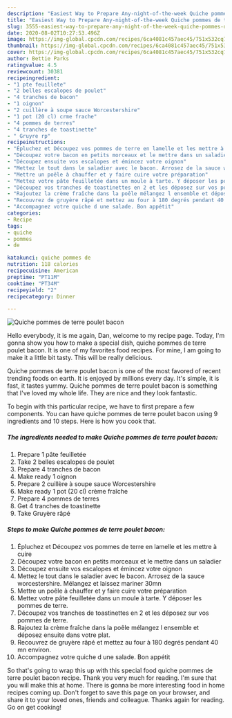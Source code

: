 ```yaml
---
description: "Easiest Way to Prepare Any-night-of-the-week Quiche pommes de terre poulet bacon"
title: "Easiest Way to Prepare Any-night-of-the-week Quiche pommes de terre poulet bacon"
slug: 3555-easiest-way-to-prepare-any-night-of-the-week-quiche-pommes-de-terre-poulet-bacon
date: 2020-08-02T10:27:53.496Z
image: https://img-global.cpcdn.com/recipes/6ca4081c457aec45/751x532cq70/quiche-pommes-de-terre-poulet-bacon-photo-principale-de-la-recette.jpg
thumbnail: https://img-global.cpcdn.com/recipes/6ca4081c457aec45/751x532cq70/quiche-pommes-de-terre-poulet-bacon-photo-principale-de-la-recette.jpg
cover: https://img-global.cpcdn.com/recipes/6ca4081c457aec45/751x532cq70/quiche-pommes-de-terre-poulet-bacon-photo-principale-de-la-recette.jpg
author: Bettie Parks
ratingvalue: 4.5
reviewcount: 30381
recipeingredient:
- "1 pte feuillete"
- "2 belles escalopes de poulet"
- "4 tranches de bacon"
- "1 oignon"
- "2 cuillère à soupe sauce Worcestershire"
- "1 pot (20 cl) crme frache"
- "4 pommes de terres"
- "4 tranches de toastinette"
- " Gruyre rp"
recipeinstructions:
- "Épluchez et Découpez vos pommes de terre en lamelle et les mettre à cuire"
- "Découpez votre bacon en petits morceaux et le mettre dans un saladier"
- "Découpez ensuite vos escalopes et émincez votre oignon"
- "Mettez le tout dans le saladier avec le bacon. Arrosez de la sauce worcestershire. Mélangez et laissez mariner 30mn"
- "Mettre un poêle à chauffer et y faire cuire votre préparation"
- "Mettez votre pâte feuilletée dans un moule à tarte. Y déposer les pommes de terre."
- "Découpez vos tranches de toastinettes en 2 et les déposez sur vos pommes de terre."
- "Rajoutez la crème fraîche dans la poêle mélangez l ensemble et déposez ensuite dans votre plat."
- "Recouvrez de gruyère râpé et mettez au four à 180 degrés pendant 40 mn environ."
- "Accompagnez votre quiche d une salade. Bon appétit"
categories:
- Recipe
tags:
- quiche
- pommes
- de

katakunci: quiche pommes de 
nutrition: 118 calories
recipecuisine: American
preptime: "PT11M"
cooktime: "PT34M"
recipeyield: "2"
recipecategory: Dinner

---
```



![Quiche pommes de terre poulet bacon](https://img-global.cpcdn.com/recipes/6ca4081c457aec45/751x532cq70/quiche-pommes-de-terre-poulet-bacon-photo-principale-de-la-recette.jpg)

Hello everybody, it is me again, Dan, welcome to my recipe page. Today, I'm gonna show you how to make a special dish, quiche pommes de terre poulet bacon. It is one of my favorites food recipes. For mine, I am going to make it a little bit tasty. This will be really delicious.



Quiche pommes de terre poulet bacon is one of the most favored of recent trending foods on earth. It is enjoyed by millions every day. It's simple, it is fast, it tastes yummy. Quiche pommes de terre poulet bacon is something that I've loved my whole life. They are nice and they look fantastic.


To begin with this particular recipe, we have to first prepare a few components. You can have quiche pommes de terre poulet bacon using 9 ingredients and 10 steps. Here is how you cook that.

<!--inarticleads1-->

##### The ingredients needed to make Quiche pommes de terre poulet bacon:

1. Prepare 1 pâte feuilletée
1. Take 2 belles escalopes de poulet
1. Prepare 4 tranches de bacon
1. Make ready 1 oignon
1. Prepare 2 cuillère à soupe sauce Worcestershire
1. Make ready 1 pot (20 cl) crème fraîche
1. Prepare 4 pommes de terres
1. Get 4 tranches de toastinette
1. Take  Gruyère râpé




<!--inarticleads2-->

##### Steps to make Quiche pommes de terre poulet bacon:

1. Épluchez et Découpez vos pommes de terre en lamelle et les mettre à cuire
1. Découpez votre bacon en petits morceaux et le mettre dans un saladier
1. Découpez ensuite vos escalopes et émincez votre oignon
1. Mettez le tout dans le saladier avec le bacon. Arrosez de la sauce worcestershire. Mélangez et laissez mariner 30mn
1. Mettre un poêle à chauffer et y faire cuire votre préparation
1. Mettez votre pâte feuilletée dans un moule à tarte. Y déposer les pommes de terre.
1. Découpez vos tranches de toastinettes en 2 et les déposez sur vos pommes de terre.
1. Rajoutez la crème fraîche dans la poêle mélangez l ensemble et déposez ensuite dans votre plat.
1. Recouvrez de gruyère râpé et mettez au four à 180 degrés pendant 40 mn environ.
1. Accompagnez votre quiche d une salade. Bon appétit




So that's going to wrap this up with this special food quiche pommes de terre poulet bacon recipe. Thank you very much for reading. I'm sure that you will make this at home. There is gonna be more interesting food in home recipes coming up. Don't forget to save this page on your browser, and share it to your loved ones, friends and colleague. Thanks again for reading. Go on get cooking!
